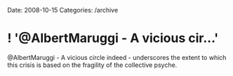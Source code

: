 Date: 2008-10-15
Categories: /archive

# ! '@AlbertMaruggi - A vicious cir...'

@AlbertMaruggi - A vicious circle indeed - underscores the extent to which this crisis is based on the fragility of the collective psyche.
